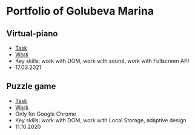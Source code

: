# Portfolio of Golubeva Marina

## Virtual-piano
 - [Task](https://rolling-scopes-school.github.io/stage0/#/stage1/tasks/virtual-piano)
 - [Work](https://rolling-scopes-school.github.io/golubeva-webmaster-JSFE2021Q1/virtual-piano/)
 - Key skills: work with DOM, work with sound, work with Fullscreen API
 - 17.03.2021

## Puzzle game
 - [Task](https://github.com/rolling-scopes-school/tasks/blob/master/tasks/gem-pazzle/codejam-the-gem-puzzle.md)
 - [Work](https://rolling-scopes-school.github.io/golubeva-webmaster-JS2020Q3/gem-puzzle/)
 - Only for Google Chrome
 - Key skills: work with DOM, work with Local Storage, adaptive design
 - 11.10.2020




 
